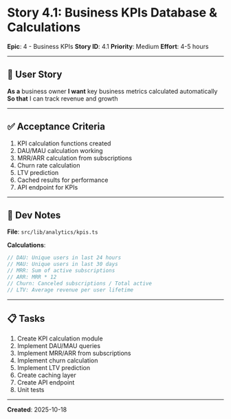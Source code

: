 # Story 4.1: Business KPIs Database & Calculations

**Epic**: 4 - Business KPIs
**Story ID**: 4.1
**Priority**: Medium
**Effort**: 4-5 hours

---

## 📖 User Story

**As a** business owner
**I want** key business metrics calculated automatically
**So that** I can track revenue and growth

---

## ✅ Acceptance Criteria

1. KPI calculation functions created
2. DAU/MAU calculation working
3. MRR/ARR calculation from subscriptions
4. Churn rate calculation
5. LTV prediction
6. Cached results for performance
7. API endpoint for KPIs

---

## 🔧 Dev Notes

**File**: `src/lib/analytics/kpis.ts`

**Calculations**:
```typescript
// DAU: Unique users in last 24 hours
// MAU: Unique users in last 30 days
// MRR: Sum of active subscriptions
// ARR: MRR * 12
// Churn: Canceled subscriptions / Total active
// LTV: Average revenue per user lifetime
```

---

## 📋 Tasks

1. Create KPI calculation module
2. Implement DAU/MAU queries
3. Implement MRR/ARR from subscriptions
4. Implement churn calculation
5. Implement LTV prediction
6. Create caching layer
7. Create API endpoint
8. Unit tests

---

**Created**: 2025-10-18
